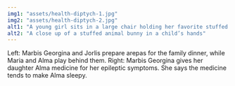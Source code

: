 ```yaml
---
img1: "assets/health-diptych-1.jpg"
img2: "assets/health-diptych-2.jpg"
alt1: "A young girl sits in a large chair holding her favorite stuffed animal, a bunny"
alt2: "A close up of a stuffed animal bunny in a child’s hands" 
---
```

Left: Marbis Georgina and Jorlis prepare arepas for the family dinner, while Maria and Alma play behind them. Right: Marbis Georgina gives her daughter Alma medicine for her epileptic symptoms. She says the medicine tends to make Alma sleepy.